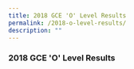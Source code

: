 ```yaml
---
title: 2018 GCE 'O' Level Results
permalink: /2018-o-level-results/
description: ""
---
```


### 2018 GCE 'O' Level Results
